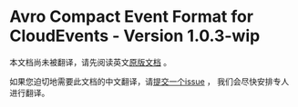# Avro Compact Event Format for CloudEvents - Version 1.0.3-wip

本文档尚未被翻译，请先阅读英文[原版文档](../../../working-drafts/avro-compact-format.md) 。

如果您迫切地需要此文档的中文翻译，请[提交一个issue](https://github.com/cloudevents/spec/issues) ，
我们会尽快安排专人进行翻译。
